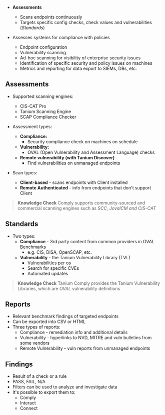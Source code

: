 
- **Assessments**
	- Scans endpoints continuously
	- Targets specific config checks, check values and vulnerabilities (*Standards*)

- Assesses systems for compliance with policies
	- Endpoint configuration
	- Vulnerability scanning
	- Ad-hoc scanning for visibility of enterprise security issues
	- Identification of specific security and policy issues on machines
	- Metrics and reporting for data export to SIEMs, DBs, etc.

<h2>Assessments</h2>

- Supported scanning engines:
	- CIS-CAT Pro
	- Tanium Scanning Engine
	- SCAP Compliance Checker

- Assessment types:
	- **Compliance:**
		- Security compliance check on machines on schedule
	- **Vulnerability:**
		- OVAL (Open Vulnerability and Assessment Language) checks
	- **Remote vulnerability (with Tanium Discover)**
		- Find vulnerabilities on unmanaged endpoints

- Scan types:
	- **Client-based** - scans endpoints with Client installed
	- **Remote Authenticated** - info from endpoints that don't support Client

>**Knowledge Check**
>Comply supports community-sourced and commercial scanning engines such as *SCC, JovalCM and CIS-CAT*

<h2>Standards</h2>

- Two types:
	- **Compliance** - 3rd party content from common providers in OVAL Benchmarks
		- e.g. CIS, DISA, OpenSCAP, etc.
	- **Vulnerability** - the Tanium Vulnerability Library (TVL)
		- Vulnerabilities per os
		- Search for specific CVEs
		- Automated updates

>**Knowledge Check**
>Tanium Comply provides the Tanium Vulnerability Libraries, which are *OVAL* vulnerability definitions

<h2>Reports</h2>

- Relevant benchmark findings of targeted endpoints
- Can be exported into CSV or HTML
- Three types of reports:
	- Compliance - remediation info and additional details
	- Vulnerability - hyperlinks to NVD, MITRE and vuln bulletins from some vendors
	- Remote Vulnerability - vuln reports from unmanaged endpoints

<h2>Findings</h2>

- Result of a check or a rule
- PASS, FAIL, N/A
- Filters can be used to analyze and investigate data
- It's possible to export them to:
	- Comply
	- Interact
	- Connect